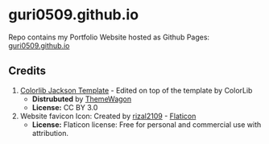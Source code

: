 # guri0509.github.io
Repo contains my Portfolio Website hosted as Github Pages: <a href="https://guri0509.github.io">guri0509.github.io</a>

## Credits

1. <a href="https://colorlib.com/wp/template/jackson/">Colorlib Jackson Template</a> - Edited on top of the template by ColorLib
   - **Distrubuted** by <a href="https://themewagon.com/">ThemeWagon</a>
   - **License:** CC BY 3.0
2. Website favicon Icon: Created by <a href="https://www.flaticon.com/authors/rizal2109">rizal2109</a> - <a href="https://www.flaticon.com/free-icons/shapes-and-symbols">Flaticon</a>
    - **License:** Flaticon license: Free for personal and commercial use with attribution.
